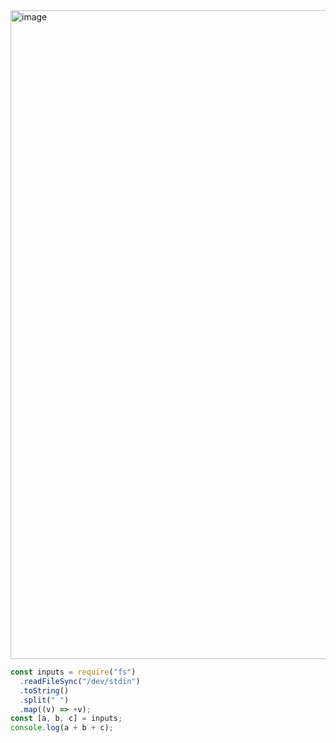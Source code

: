 <img width="1038" alt="image" src="https://github.com/ssc9811/algorithm/assets/39263149/a48c5e96-475c-4b22-a394-1e9821f568e7">

```javascript
const inputs = require("fs")
  .readFileSync("/dev/stdin")
  .toString()
  .split(" ")
  .map((v) => +v);
const [a, b, c] = inputs;
console.log(a + b + c);
```
